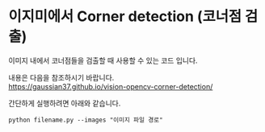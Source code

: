 # 이지미에서 Corner detection (코너점 검출)

이미지 내에서 코너점들을 검출할 때 사용할 수 있는 코드 입니다.

내용은 다음을 참조하시기 바랍니다. <br>
https://gaussian37.github.io/vision-opencv-corner-detection/

간단하게 실행하려면 아래와 같습니다.

```  
python filename.py --images "이미지 파일 경로"
```
